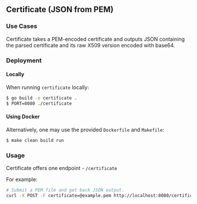 Certificate (JSON from PEM)
-----------------

### Use Cases

Certificate takes a PEM-encoded certificate and outputs JSON containing the parsed certificate and its raw X509 version encoded with base64.

### Deployment

#### Locally
When running `certificate` locally:

  ```sh
  $ go build -o certificate .
  $ PORT=8080 ./certificate
  ```

#### Using Docker
Alternatively, one may use the provided `Dockerfile` and `Makefile`:

  ```sh
  $ make clean build run
  ```

### Usage

Certificate offers one endpoint - `/certificate`

For example:

  ```sh
  # Submit a PEM file and get back JSON output.
  curl -X POST -F certificate=@example.pem http://localhost:8080/certificate
  ```
